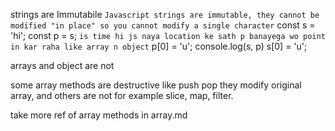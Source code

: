 strings are Immutabile
```Javascript strings are immutable, they cannot be modified "in place" so you cannot modify a single character```
const s = 'hi';
const p = s;
`is time hi js naya location ke sath p banayega wo point in kar raha like array n object`
p[0] = 'u';
console.log(s, p)
s[0] = 'u';
 

arrays and object are not 

some array methods are destructive like push pop they modify original array,
and others are not for example slice, map, filter.</br>

take more ref of array methods in array.md

